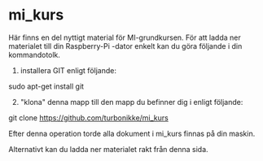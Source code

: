 # mi_kurs

Här finns en del nyttigt material för MI-grundkursen. För att ladda ner materialet till din Raspberry-Pi -dator enkelt kan du göra följande i din kommandotolk. 

1. installera GIT enligt följande: 

sudo apt-get install git

2. "klona" denna mapp till den mapp du befinner dig i enligt följande:

git clone https://github.com/turbonikke/mi_kurs


Efter denna operation torde alla dokument i mi_kurs finnas på din maskin. 


Alternativt kan du ladda ner materialet rakt från denna sida. 
